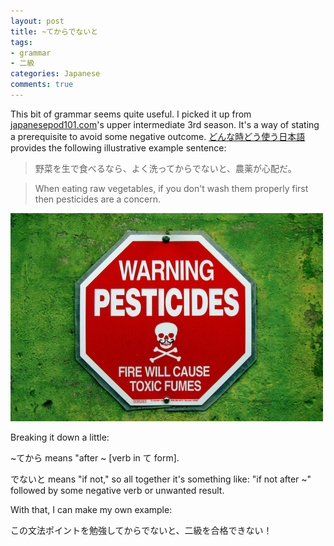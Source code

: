 ```yaml
---
layout: post
title: ~てからでないと
tags:
- grammar
- 二級
categories: Japanese
comments: true
---
```

This bit of grammar seems quite useful. I picked it up from [japanesepod101.com][1]'s upper intermediate 3rd season. It's a way of stating a prerequisite to avoid some negative outcome. [どんな時どう使う日本語][2] provides the following illustrative example sentence:

> 野菜を生で食べるなら、よく洗ってからでないと、農薬が心配だ。

> When eating raw vegetables, if you don't wash them properly first then
pesticides are a concern.

![](/images/posts/2010-12-16-tekaradenaito.jpg)

Breaking it down a little:

~てから means "after ~ [verb in て form].

でないと means "if not," so all together it's something like: "if not after ~"
followed by some negative verb or unwanted result.

With that, I can make my own example:

この文法ポイントを勉強してからでないと、二級を合格できない！

[1]: (http://www.japanesepod101.com/)
[2]: (http://www.amazon.co.jp/%E3%81%A9%E3%82%93%E3%81%AA%E6%99%82%E3%81%A9%E3%81%86%E4%BD%BF%E3%81%86-%E6%97%A5%E6%9C%AC%E8%AA%9E%E8%A1%A8%E7%8F%BE%E6%96%87%E5%9E%8B500%E2%80%95%E6%97%A5%E6%9C%AC%E8%AA%9E%E8%83%BD%E5%8A%9B%E8%A9%A6%E9%A8%931%E3%83%BB2%E7%B4%9A%E5%AF%BE%E5%BF%9C-%E3%82%A2%E3%83%AB%E3%82%AF%E3%81%AE%E6%97%A5%E6%9C%AC%E8%AA%9E%E3%83%86%E3%82%AD%E3%82%B9%E3%83%88-%E5%8F%8B%E6%9D%BE-%E6%82%A6%E5%AD%90/dp/4872345894)

